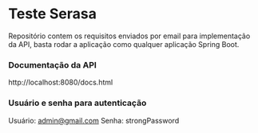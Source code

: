 # Teste Serasa

Repositório contem os requisitos enviados por email para implementação da API, basta rodar a aplicação como qualquer aplicação Spring Boot.

### Documentação da API

http://localhost:8080/docs.html

### Usuário e senha para autenticação

Usuário: admin@gmail.com
Senha: strongPassword

